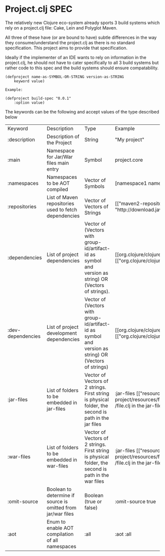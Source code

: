 Project.clj SPEC
================

The relatively new Clojure eco-system already sports 3 build systems which rely
on a project.clj file: Cake, Lein and Polyglot Maven.

All three of these have (or are bound to have) subtle differences in the way they
consume/understand the project.clj as there is no standard specification. This
project aims to provide that specification.

Ideally if the implementer of an IDE wants to rely on information
in the project.clj, he should not have to cater specifically to all 3 build systems
but rather code to this spec and the build systems should ensure compatability.

    (defproject name-as-SYMBOL-OR-STRING version-as-STRING
        keyword value)

    Example:

    (defproject build-spec "0.0.1"
        :option value)

The keywords can be the following and accept values of the type described below


<table>
  <tr>
   <td>Keyword</td>
   <td>Description</td>
   <td>Type</td>
   <td>Example</td>
  </tr>
  <tr>
   <td>:description</td>
   <td>Description of the Project</td>
   <td>String</td>
   <td>"My project"</td>
  </tr>
  <tr>
   <td>:main</td>
   <td>Namespace for Jar/War files main entry</td>
   <td>Symbol</td>
   <td>project.core</td>
  </tr>
  <tr>
   <td>:namespaces</td>
   <td>Namespaces to be AOT compiled</td>
   <td>Vector of Symbols</td>
   <td>[namespace1 namespace2]</td>
  </tr>
  <tr>
   <td>:repositories</td>
   <td>List of Maven repositories used to fetch dependencies</td>
   <td>Vector of Vectors of Strings</td>
   <td>[["maven2-repository.dev.java.net" "http://download.java.net/maven/2/"]]</td>
  </tr>
  <tr>
   <td>:dependencies</td>
   <td>List of project dependencies</td>
   <td>Vector of (Vectors with group-id/artifact-id as symbol and version as string) OR (Vectors of strings). </td>
   <td>[[org.clojure/clojure "1.2.0"]] OR
       [["org.clojure/clojure-1.2.0"]]
   </td>
  </tr>
  <tr>
   <td>:dev-dependencies</td>
   <td>List of project development dependencies</td>
   <td>Vector of (Vectors with group-id/artifact-id as symbol and version as string) OR (Vectors of strings)</td>
   <td>[[org.clojure/clojure "1.2.0"]] OR
       [["org.clojure/clojure-1.2.0"]]
   </td>
  </tr>
  <tr>
   <td>:jar-files</td>
   <td>List of folders to be embedded in jar-files</td>
   <td>Vector of Vectors of 2 strings. First string is physical folder, the second is path in the jar files</td>
   <td>:jar-files [["resources" ""]] (will make project/resources/file.clj appear as /file.clj in the jar-file)</td>
  </tr>
  <tr>
   <td>:war-files</td>
   <td>List of folders to be embedded in war-files</td>
   <td>Vector of Vectors of 2 strings. First string is physical folder, the second is path in the war files</td>
   <td>:jar-files [["resources" ""]] (will make project/resources/file.clj appear as /file.clj in the jar-file)</td>
  </tr>
  <tr>
   <td>:omit-source</td>
   <td>Boolean to determine if source is omitted from jar/war files</td>
   <td>Boolean (true or false)</td>
   <td>:omit-source true</td>
  </tr>
  <tr>
   <td>:aot</td>
   <td>Enum to enable AOT compilation of all namespaces</td>
   <td>:all</td>
   <td>:aot :all</td>
  </tr>


</table>
